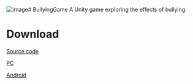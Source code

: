 ![image](https://github.com/user-attachments/assets/86cc4281-4102-4ea5-b434-f70bf4b407c9)# BullyingGame
A Unity game exploring the effects of bullying.

# Download 
[Source code](https://github.com/studentrock/BullyingGame/releases/tag/code)

[PC](https://github.com/studentrock/BullyingGame/releases/tag/code)

[Android]()
